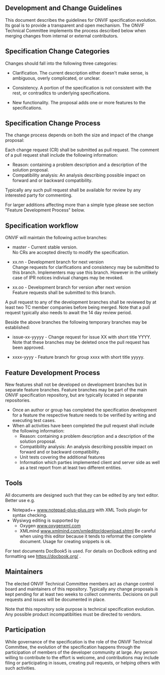 ## Development and Change Guidelines

This document describes the guidelines for ONVIF specification evolution. Its goal is to provide a transparent and open mechanism. 
The ONVIF Technical Committee implements the process described below when merging changes from internal or external contributors. 

## Specification Change Categories

Changes should fall into the following three categories:

* Clarification. The current description either doesn't make sense, is ambiguous, overly complicated, or unclear.

* Consistency. A portion of the specification is not consistent with the rest, or contraditcs to underlying specifications.

* New functionality. The proposal adds one or more features to the specifications.

## Specification Change Process

The change process depends on both the size and impact of the change proposal: 

Each change request (CR) shall be submitted as pull request. The comment of a pull request shall include the following information:
* Reason: containing a problem description and a description of the solution proposal.
* Compatibility analysis: An analysis describing possible impact on forward and or backward compatibility. 

Typically any such pull request shall be available for review by any interested party for commenting.

For larger additions affecting more than a simple type please see section "Feature Development Process" below.

## Specification workflow

ONVIF will maintain the following active branches:

* master - Current stable version.  
  No CRs are accepted directly to modify the specification.

* xx.nn - Development branch for next version  
  Change requests for clarifications and consistency may be submitted to this branch.
  Implementers may use this branch. However in the unlikely case of IPR notices indiviual changes may be revoked.

* xx.oo - Development branch for version after next version  
  Feature requests shall be submitted to this branch.

A pull request to any of the development branches shall be reviewed by at least two TC member companies before being merged. 
Note that a pull request typically also needs to await the 14 day review period.

Beside the above branches the following temporary branches may be established:  
* issue-xx-yyyyy - Change request for issue XX with short title YYYY.  
  Note that these branches may be deleted once the pull request has been approved.

* xxxx-yyyy - Feature branch for group xxxx with short title yyyyy.  


## Feature Development Process

New features shall not be developed on development branches but in separate feature branches. 
Feature branches may be part of the main ONVIF specification repository, but are typically located in separate repositories.

* Once an author or group has completed the specification development for a feature the respective feature needs to be verified by writing and executing test cases.
* When all activities have been completed the pull request shall include the following information:
  * Reason: containing a problem description and a description of the solution proposal.
  * Compatibility analysis: An analysis describing possible impact on forward and or backward compatibility. 
  * Unit tests covering the additional features
  * Information which parties implemented client and server side as well as a test report from at least two different entities.

## Tools

All documents are designed such that they can be edited by any text editor. Better use e.g. 
* Notepad++ www.notepad-plus-plus.org with XML Tools plugin for syntax checking. 
* Wysiwyg editing is supported by
  * Oxygen www.oxygenxml.com
  * XMLmind www.xmlmind.com/xmleditor/download.shtml
    Be careful when using this editor because it tends to reformat the complete document. Usage for creating snippets is ok.

For text documents DocBook5 is used. For details on DocBook editing and formatting see https://docbook.org/ .
## Maintainers

The elected ONVIF Technical Committee members act as change control board and maintainers of this repository. Typically any change proposals is kept pending for at least two weeks to collect comments. Decisions on pull requests and issues will be documented in place. 

Note that this repository sole purpose is technical specification evolution. Any possible product incompatiblities must be directed to vendors. 

## Participation

While governance of the specification is the role of the ONVIF Technical Committee, the evolution of the specification happens through the participation of members of the developer community at large. 
Any person willing to contribute to the effort is welcome, and contributions may include filing or participating in issues, creating pull requests, or helping others with such activities.

